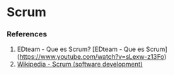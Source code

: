 # Scrum
### References
1. EDteam - Que es Scrum? [EDteam - Que es  Scrum] (https://www.youtube.com/watch?v=sLexw-z13Fo)
2. [Wikipedia - Scrum  (software development)](https://en.wikipedia.org/wiki/Scrum_(software_development))
